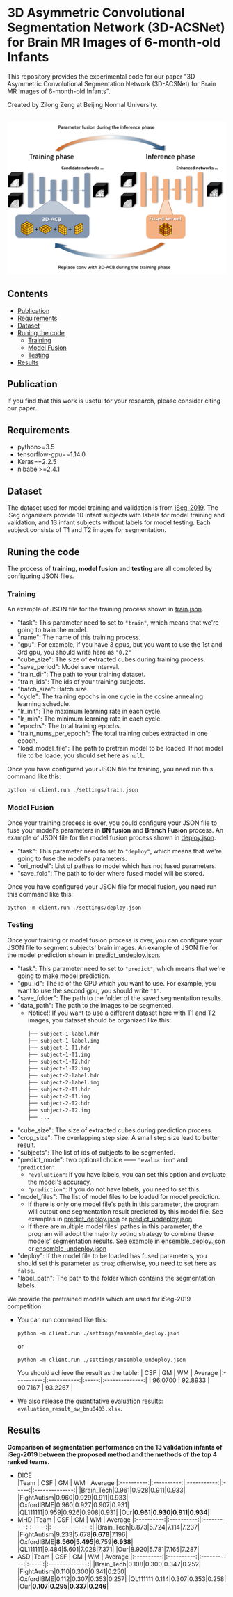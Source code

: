 # 3D Asymmetric Convolutional Segmentation Network (3D-ACSNet) for Brain MR Images of 6-month-old Infants

This repository provides the experimental code for our paper "3D Asymmetric Convolutional Segmentation Network (3D-ACSNet) for Brain MR Images of 6-month-old Infants".

Created by Zilong Zeng at Beijing Normal University.

<br>
<img src="https://github.com/RicardoZiTseng/3D-ACSNet/blob/main/images/framework.png"/>
<br>

## Contents
  - [Publication](#publication)
  - [Requirements](#requirements)
  - [Dataset](#dataset)
  - [Runing the code](#runing-the-code)
    - [Training](#training)
    - [Model Fusion](#model-fusion)
    - [Testing](#testing)
  - [Results](#results)

## Publication
If you find that this work is useful for your research, please consider citing our paper.

## Requirements
- python>=3.5
- tensorflow-gpu==1.14.0
- Keras==2.2.5
- nibabel>=2.4.1

## Dataset
The dataset used for model training and validation is from [iSeg-2019](http://iseg2019.web.unc.edu/). The iSeg organizers provide 10 infant subjects with labels for model training and validation, and 13 infant subjects without labels for model testing. Each subject consists of T1 and T2 images for segmentation.

## Runing the code
The process of **training**, **model fusion** and **testing** are all completed by configuring JSON files.

### Training
An example of JSON file for the training process shown in [train.json](https://github.com/RicardoZiTseng/3D-ACSNet/blob/main/settings/train.json).
  - "task": This parameter need to set to `"train"`, which means that we're going to train the model.
  - "name": The name of this training process.
  - "gpu": For example, if you have 3 gpus, but you want to use the 1st and 3rd gpu, you should write here as `"0,2"`
  - "cube_size": The size of extracted cubes during training process.
  - "save_period": Model save interval.
  - "train_dir": The path to your training dataset.
  - "train_ids": The ids of your training subjects.
  - "batch_size": Batch size.
  - "cycle": The training epochs in one cycle in the cosine annealing learning schedule.
  - "lr_init": The maximum learning rate in each cycle.
  - "lr_min": The minimum learning rate in each cycle.
  - "epochs": The total training epochs.
  - "train_nums_per_epoch": The total training cubes extracted in one epoch.
  - "load_model_file": The path to pretrain model to be loaded. If not model file to be loade, you should set here as `null`.

Once you have configured your JSON file for training, you need run this command like this:
```
python -m client.run ./settings/train.json
```

### Model Fusion

Once your training process is over, you could configure your JSON file to fuse your model's parameters in **BN fusion** and **Branch Fusion** process. An example of JSON file for the model fusion process shown in [deploy.json](https://github.com/RicardoZiTseng/3D-ACSNet/blob/main/settings/deploy.json).
  - "task": This parameter need to set to `"deploy"`, which means that we're going to fuse the model's parameters.
  - "ori_model": List of pathes to model which has not fused parameters.
  - "save_fold": The path to folder where fused model will be stored.

Once you have configured your JSON file for model fusion, you need run this command like this:
```
python -m client.run ./settings/deploy.json
```

### Testing
Once your training or model fusion process is over, you can configure your JSON file to segment subjects' brain images. An example of JSON file for the model prediction shown in [predict_undeploy.json](https://github.com/RicardoZiTseng/3D-ACSNet/blob/main/settings/train.json).
  - "task": This parameter need to set to `"predict"`, which means that we're going to make model prediction.
  - "gpu_id": The id of the GPU which you want to use. For example, you want to use the second gpu, you should write `"1"`.
  - "save_folder": The path to the folder of the saved segmentation results.
  - "data_path": The path to the images to be segmented.
    - Notice!! If you want to use a different dataset here with T1 and T2 images, you dataset should be organized like this:
      ```
      ├── subject-1-label.hdr
      ├── subject-1-label.img
      ├── subject-1-T1.hdr
      ├── subject-1-T1.img
      ├── subject-1-T2.hdr
      ├── subject-1-T2.img
      ├── subject-2-label.hdr
      ├── subject-2-label.img
      ├── subject-2-T1.hdr
      ├── subject-2-T1.img
      ├── subject-2-T2.hdr
      ├── subject-2-T2.img
      ├── ...
      ```
  - "cube_size": The size of extracted cubes during prediction process.
  - "crop_size": The overlapping step size. A small step size lead to better result.
  - "subjects": The list of ids of subjects to be segmented.
  - "predict_mode": two optional choice —— `"evaluation"` and `"prediction"`
    - `"evaluation"`: If you have labels, you can set this option and evaluate the model's accuracy.
    - `"prediction"`: If you do not have labels, you need to set this.
  - "model_files": The list of model files to be loaded for model prediction.
    - If there is only one model file's path in this parameter, the program will output one segmentation result predicted by this model file. See examples in [predict_deploy.json](https://github.com/RicardoZiTseng/3D-ACSNet/blob/main/settings/predict_deploy.json) or [predict_undeploy.json](https://github.com/RicardoZiTseng/3D-ACSNet/blob/main/settings/predict_undeploy.json)
    - If there are multiple model files' pathes in this parameter, the program will adopt the majority voting strategy to combine these models' segmentation results. See example in [ensemble_deploy.json](https://github.com/RicardoZiTseng/3D-ACSNet/blob/main/settings/ensemble_deploy.json) or [ensemble_undeploy.json](https://github.com/RicardoZiTseng/3D-ACSNet/blob/main/settings/ensemble_undeploy.json)
  - "deploy": If the model file to be loaded has fused parameters, you should set this parameter as `true`; otherwise, you need to set here as `false`.
  - "label_path": The path to the folder which contains the segmentation labels.

  We provide the pretrained models which are used for iSeg-2019 competition.
  - You can run command like this:
      ```
      python -m client.run ./settings/ensemble_deploy.json
      ```
      or
      ```
      python -m client.run ./settings/ensemble_undeploy.json
      ```
      You should achieve the result as the table:
      |  CSF       | GM          | WM    | Average 
      |:----------:|:-----------:|:-----:|:--------------:|
      | 96.0700 | 92.8933 | 90.7167 | 93.2267 |

  - We also release the quantitative evaluation results: `evaluation_result_sw_bnu0403.xlsx`.

## Results
**Comparison of segmentation performance on the 13 validation infants of iSeg-2019 between the proposed method and the methods of the top 4 ranked teams.**
- DICE    
  |Team   |  CSF       | GM          | WM    | Average 
  |:----------:|:----------:|:-----------:|:-----:|:--------------:|
  |Brain_Tech|0.961|0.928|0.911|0.933|
  |FightAutism|0.960|0.929|0.911|0.933|
  |OxfordIBME|0.960|0.927|0.907|0.931|
  |QL111111|0.959|0.926|0.908|0.931|
  |Our|**0.961**|**0.930**|**0.911**|**0.934**|
- MHD
  |Team   |  CSF       | GM          | WM    | Average 
  |:----------:|:----------:|:-----------:|:-----:|:--------------:|
  |Brain_Tech|8.873|5.724|7.114|7.237|
  |FightAutism|9.233|5.678|**6.678**|7.196|
  |OxfordIBME|**8.560**|**5.495**|6.759|**6.938**|
  |QL111111|9.484|5.601|7.028|7.371|
  |Our|8.920|5.781|7.165|7.287|
- ASD
  |Team   |  CSF       | GM          | WM    | Average 
  |:----------:|:----------:|:-----------:|:-----:|:--------------:|
  |Brain_Tech|0.108|0.300|0.347|0.252|
  |FightAutism|0.110|0.300|0.341|0.250|
  |OxfordIBME|0.112|0.307|0.353|0.257|
  |QL111111|0.114|0.307|0.353|0.258|
  |Our|**0.107**|**0.295**|**0.337**|**0.246**|

